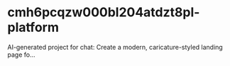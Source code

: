 # cmh6pcqzw000bl204atdzt8pl-platform
AI-generated project for chat: Create a modern, caricature-styled landing page fo...
